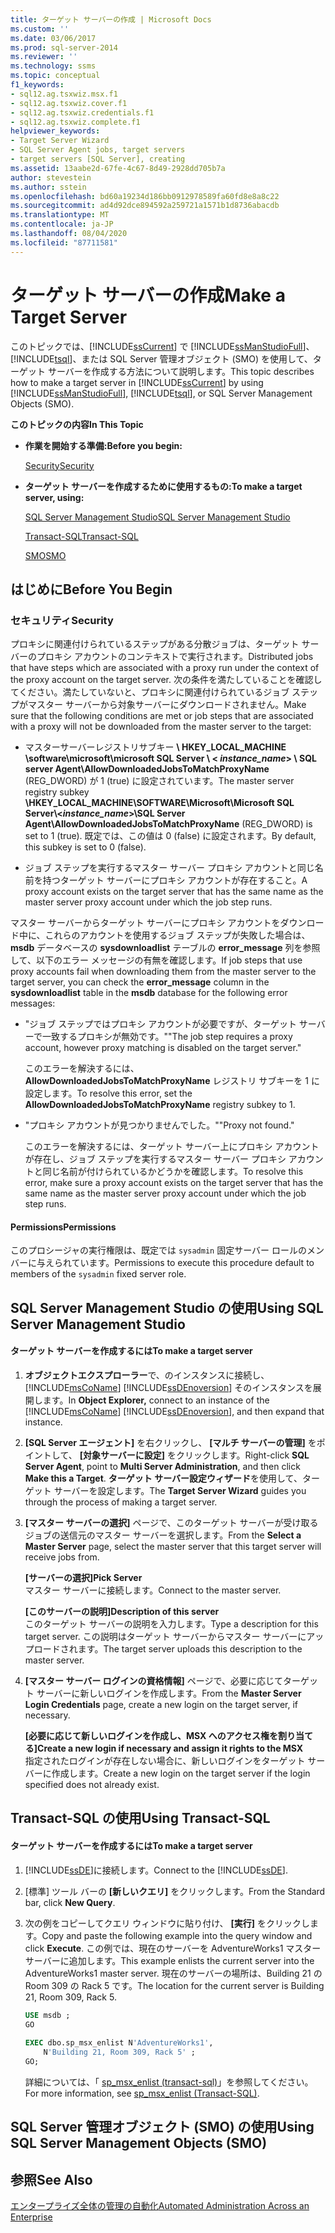 ```yaml
---
title: ターゲット サーバーの作成 | Microsoft Docs
ms.custom: ''
ms.date: 03/06/2017
ms.prod: sql-server-2014
ms.reviewer: ''
ms.technology: ssms
ms.topic: conceptual
f1_keywords:
- sql12.ag.tsxwiz.msx.f1
- sql12.ag.tsxwiz.cover.f1
- sql12.ag.tsxwiz.credentials.f1
- sql12.ag.tsxwiz.complete.f1
helpviewer_keywords:
- Target Server Wizard
- SQL Server Agent jobs, target servers
- target servers [SQL Server], creating
ms.assetid: 13aabe2d-67fe-4c67-8d49-2928dd705b7a
author: stevestein
ms.author: sstein
ms.openlocfilehash: bd60a19234d186bb0912978589fa60fd8e8a8c22
ms.sourcegitcommit: ad4d92dce894592a259721a1571b1d8736abacdb
ms.translationtype: MT
ms.contentlocale: ja-JP
ms.lasthandoff: 08/04/2020
ms.locfileid: "87711581"
---
```

# <a name="make-a-target-server"></a><span data-ttu-id="48733-102">ターゲット サーバーの作成</span><span class="sxs-lookup"><span data-stu-id="48733-102">Make a Target Server</span></span>
  <span data-ttu-id="48733-103">このトピックでは、[!INCLUDE[ssCurrent](../../includes/sscurrent-md.md)] で [!INCLUDE[ssManStudioFull](../../includes/ssmanstudiofull-md.md)]、[!INCLUDE[tsql](../../includes/tsql-md.md)]、または SQL Server 管理オブジェクト (SMO) を使用して、ターゲット サーバーを作成する方法について説明します。</span><span class="sxs-lookup"><span data-stu-id="48733-103">This topic describes how to make a target server in [!INCLUDE[ssCurrent](../../includes/sscurrent-md.md)] by using [!INCLUDE[ssManStudioFull](../../includes/ssmanstudiofull-md.md)], [!INCLUDE[tsql](../../includes/tsql-md.md)], or SQL Server Management Objects (SMO).</span></span>  
  
 <span data-ttu-id="48733-104">**このトピックの内容**</span><span class="sxs-lookup"><span data-stu-id="48733-104">**In This Topic**</span></span>  
  
-   <span data-ttu-id="48733-105">**作業を開始する準備:**</span><span class="sxs-lookup"><span data-stu-id="48733-105">**Before you begin:**</span></span>  
  
     [<span data-ttu-id="48733-106">Security</span><span class="sxs-lookup"><span data-stu-id="48733-106">Security</span></span>](#Security)  
  
-   <span data-ttu-id="48733-107">**ターゲット サーバーを作成するために使用するもの:**</span><span class="sxs-lookup"><span data-stu-id="48733-107">**To make a target server, using:**</span></span>  
  
     [<span data-ttu-id="48733-108">SQL Server Management Studio</span><span class="sxs-lookup"><span data-stu-id="48733-108">SQL Server Management Studio</span></span>](#SSMSProcedure)  
  
     [<span data-ttu-id="48733-109">Transact-SQL</span><span class="sxs-lookup"><span data-stu-id="48733-109">Transact-SQL</span></span>](#TsqlProcedure)  
  
     [<span data-ttu-id="48733-110">SMO</span><span class="sxs-lookup"><span data-stu-id="48733-110">SMO</span></span>](#PowerShellProcedure)  
  
##  <a name="before-you-begin"></a><a name="BeforeYouBegin"></a> <span data-ttu-id="48733-111">はじめに</span><span class="sxs-lookup"><span data-stu-id="48733-111">Before You Begin</span></span>  
  
###  <a name="security"></a><a name="Security"></a> <span data-ttu-id="48733-112">セキュリティ</span><span class="sxs-lookup"><span data-stu-id="48733-112">Security</span></span>  
 <span data-ttu-id="48733-113">プロキシに関連付けられているステップがある分散ジョブは、ターゲット サーバーのプロキシ アカウントのコンテキストで実行されます。</span><span class="sxs-lookup"><span data-stu-id="48733-113">Distributed jobs that have steps which are associated with a proxy run under the context of the proxy account on the target server.</span></span> <span data-ttu-id="48733-114">次の条件を満たしていることを確認してください。満たしていないと、プロキシに関連付けられているジョブ ステップがマスター サーバーから対象サーバーにダウンロードされません。</span><span class="sxs-lookup"><span data-stu-id="48733-114">Make sure that the following conditions are met or job steps that are associated with a proxy will not be downloaded from the master server to the target:</span></span>  
  
-   <span data-ttu-id="48733-115">マスターサーバーレジストリサブキー **\ HKEY_LOCAL_MACHINE \software\microsoft\microsoft SQL Server \\ < *instance_name*> \ SQL server Agent\AllowDownloadedJobsToMatchProxyName** (REG_DWORD) が 1 (true) に設定されています。</span><span class="sxs-lookup"><span data-stu-id="48733-115">The master server registry subkey **\HKEY_LOCAL_MACHINE\SOFTWARE\Microsoft\Microsoft SQL Server\\<*instance_name*>\SQL Server Agent\AllowDownloadedJobsToMatchProxyName** (REG_DWORD) is set to 1 (true).</span></span> <span data-ttu-id="48733-116">既定では、この値は 0 (false) に設定されます。</span><span class="sxs-lookup"><span data-stu-id="48733-116">By default, this subkey is set to 0 (false).</span></span>  
  
-   <span data-ttu-id="48733-117">ジョブ ステップを実行するマスター サーバー プロキシ アカウントと同じ名前を持つターゲット サーバーにプロキシ アカウントが存在すること。</span><span class="sxs-lookup"><span data-stu-id="48733-117">A proxy account exists on the target server that has the same name as the master server proxy account under which the job step runs.</span></span>  
  
 <span data-ttu-id="48733-118">マスター サーバーからターゲット サーバーにプロキシ アカウントをダウンロード中に、これらのアカウントを使用するジョブ ステップが失敗した場合は、**msdb** データベースの **sysdownloadlist** テーブルの **error_message** 列を参照して、以下のエラー メッセージの有無を確認します。</span><span class="sxs-lookup"><span data-stu-id="48733-118">If job steps that use proxy accounts fail when downloading them from the master server to the target server, you can check the **error_message** column in the **sysdownloadlist** table in the **msdb** database for the following error messages:</span></span>  
  
-   <span data-ttu-id="48733-119">"ジョブ ステップではプロキシ アカウントが必要ですが、ターゲット サーバーで一致するプロキシが無効です。"</span><span class="sxs-lookup"><span data-stu-id="48733-119">"The job step requires a proxy account, however proxy matching is disabled on the target server."</span></span>  
  
     <span data-ttu-id="48733-120">このエラーを解決するには、 **AllowDownloadedJobsToMatchProxyName** レジストリ サブキーを 1 に設定します。</span><span class="sxs-lookup"><span data-stu-id="48733-120">To resolve this error, set the **AllowDownloadedJobsToMatchProxyName** registry subkey to 1.</span></span>  
  
-   <span data-ttu-id="48733-121">"プロキシ アカウントが見つかりませんでした。"</span><span class="sxs-lookup"><span data-stu-id="48733-121">"Proxy not found."</span></span>  
  
     <span data-ttu-id="48733-122">このエラーを解決するには、ターゲット サーバー上にプロキシ アカウントが存在し、ジョブ ステップを実行するマスター サーバー プロキシ アカウントと同じ名前が付けられているかどうかを確認します。</span><span class="sxs-lookup"><span data-stu-id="48733-122">To resolve this error, make sure a proxy account exists on the target server that has the same name as the master server proxy account under which the job step runs.</span></span>  
  
####  <a name="permissions"></a><a name="Permissions"></a> <span data-ttu-id="48733-123">Permissions</span><span class="sxs-lookup"><span data-stu-id="48733-123">Permissions</span></span>  
 <span data-ttu-id="48733-124">このプロシージャの実行権限は、既定では `sysadmin` 固定サーバー ロールのメンバーに与えられています。</span><span class="sxs-lookup"><span data-stu-id="48733-124">Permissions to execute this procedure default to members of the `sysadmin` fixed server role.</span></span>  
  
##  <a name="using-sql-server-management-studio"></a><a name="SSMSProcedure"></a> <span data-ttu-id="48733-125">SQL Server Management Studio の使用</span><span class="sxs-lookup"><span data-stu-id="48733-125">Using SQL Server Management Studio</span></span>  
  
#### <a name="to-make-a-target-server"></a><span data-ttu-id="48733-126">ターゲット サーバーを作成するには</span><span class="sxs-lookup"><span data-stu-id="48733-126">To make a target server</span></span>  
  
1.  <span data-ttu-id="48733-127">**オブジェクトエクスプローラー**で、のインスタンスに接続し、 [!INCLUDE[msCoName](../../includes/msconame-md.md)] [!INCLUDE[ssDEnoversion](../../includes/ssdenoversion-md.md)] そのインスタンスを展開します。</span><span class="sxs-lookup"><span data-stu-id="48733-127">In **Object Explorer,** connect to an instance of the [!INCLUDE[msCoName](../../includes/msconame-md.md)] [!INCLUDE[ssDEnoversion](../../includes/ssdenoversion-md.md)], and then expand that instance.</span></span>  
  
2.  <span data-ttu-id="48733-128">**[SQL Server エージェント]** を右クリックし、 **[マルチ サーバーの管理]** をポイントして、 **[対象サーバーに設定]** をクリックします。</span><span class="sxs-lookup"><span data-stu-id="48733-128">Right-click **SQL Server Agent**, point to **Multi Server Administration**, and then click **Make this a Target**.</span></span> <span data-ttu-id="48733-129">**ターゲット サーバー設定ウィザード**を使用して、ターゲット サーバーを設定します。</span><span class="sxs-lookup"><span data-stu-id="48733-129">The **Target Server Wizard** guides you through the process of making a target server.</span></span>  
  
3.  <span data-ttu-id="48733-130">**[マスター サーバーの選択]** ページで、このターゲット サーバーが受け取るジョブの送信元のマスター サーバーを選択します。</span><span class="sxs-lookup"><span data-stu-id="48733-130">From the **Select a Master Server** page, select the master server that this target server will receive jobs from.</span></span>  
  
     <span data-ttu-id="48733-131">**[サーバーの選択]**</span><span class="sxs-lookup"><span data-stu-id="48733-131">**Pick Server**</span></span>  
     <span data-ttu-id="48733-132">マスター サーバーに接続します。</span><span class="sxs-lookup"><span data-stu-id="48733-132">Connect to the master server.</span></span>  
  
     <span data-ttu-id="48733-133">**[このサーバーの説明]**</span><span class="sxs-lookup"><span data-stu-id="48733-133">**Description of this server**</span></span>  
     <span data-ttu-id="48733-134">このターゲット サーバーの説明を入力します。</span><span class="sxs-lookup"><span data-stu-id="48733-134">Type a description for this target server.</span></span> <span data-ttu-id="48733-135">この説明はターゲット サーバーからマスター サーバーにアップロードされます。</span><span class="sxs-lookup"><span data-stu-id="48733-135">The target server uploads this description to the master server.</span></span>  
  
4.  <span data-ttu-id="48733-136">**[マスター サーバー ログインの資格情報]** ページで、必要に応じてターゲット サーバーに新しいログインを作成します。</span><span class="sxs-lookup"><span data-stu-id="48733-136">From the **Master Server Login Credentials** page, create a new login on the target server, if necessary.</span></span>  
  
     <span data-ttu-id="48733-137">**[必要に応じて新しいログインを作成し、MSX へのアクセス権を割り当てる]**</span><span class="sxs-lookup"><span data-stu-id="48733-137">**Create a new login if necessary and assign it rights to the MSX**</span></span>  
     <span data-ttu-id="48733-138">指定されたログインが存在しない場合に、新しいログインをターゲット サーバーに作成します。</span><span class="sxs-lookup"><span data-stu-id="48733-138">Create a new login on the target server if the login specified does not already exist.</span></span>  
  
##  <a name="using-transact-sql"></a><a name="TsqlProcedure"></a> <span data-ttu-id="48733-139">Transact-SQL の使用</span><span class="sxs-lookup"><span data-stu-id="48733-139">Using Transact-SQL</span></span>  
  
#### <a name="to-make-a-target-server"></a><span data-ttu-id="48733-140">ターゲット サーバーを作成するには</span><span class="sxs-lookup"><span data-stu-id="48733-140">To make a target server</span></span>  
  
1.  <span data-ttu-id="48733-141">[!INCLUDE[ssDE](../../includes/ssde-md.md)]に接続します。</span><span class="sxs-lookup"><span data-stu-id="48733-141">Connect to the [!INCLUDE[ssDE](../../includes/ssde-md.md)].</span></span>  
  
2.  <span data-ttu-id="48733-142">[標準] ツール バーの **[新しいクエリ]** をクリックします。</span><span class="sxs-lookup"><span data-stu-id="48733-142">From the Standard bar, click **New Query**.</span></span>  
  
3.  <span data-ttu-id="48733-143">次の例をコピーしてクエリ ウィンドウに貼り付け、 **[実行]** をクリックします。</span><span class="sxs-lookup"><span data-stu-id="48733-143">Copy and paste the following example into the query window and click **Execute**.</span></span> <span data-ttu-id="48733-144">この例では、現在のサーバーを AdventureWorks1 マスター サーバーに追加します。</span><span class="sxs-lookup"><span data-stu-id="48733-144">This example enlists the current server into the AdventureWorks1 master server.</span></span> <span data-ttu-id="48733-145">現在のサーバーの場所は、Building 21 の Room 309 の Rack 5 です。</span><span class="sxs-lookup"><span data-stu-id="48733-145">The location for the current server is Building 21, Room 309, Rack 5.</span></span>  
  
    ```sql
    USE msdb ;  
    GO  
  
    EXEC dbo.sp_msx_enlist N'AdventureWorks1',   
        N'Building 21, Room 309, Rack 5' ;   
    GO;  
    ```  
  
     <span data-ttu-id="48733-146">詳細については、「 [sp_msx_enlist &#40;transact-sql&#41;](/sql/relational-databases/system-stored-procedures/sp-msx-enlist-transact-sql)」を参照してください。</span><span class="sxs-lookup"><span data-stu-id="48733-146">For more information, see [sp_msx_enlist &#40;Transact-SQL&#41;](/sql/relational-databases/system-stored-procedures/sp-msx-enlist-transact-sql).</span></span>  
  
##  <a name="using-sql-server-management-objects-smo"></a><a name="PowerShellProcedure"></a><span data-ttu-id="48733-147">SQL Server 管理オブジェクト (SMO) の使用</span><span class="sxs-lookup"><span data-stu-id="48733-147">Using SQL Server Management Objects (SMO)</span></span>  
  
## <a name="see-also"></a><span data-ttu-id="48733-148">参照</span><span class="sxs-lookup"><span data-stu-id="48733-148">See Also</span></span>  
 [<span data-ttu-id="48733-149">エンタープライズ全体の管理の自動化</span><span class="sxs-lookup"><span data-stu-id="48733-149">Automated Administration Across an Enterprise</span></span>](automated-administration-across-an-enterprise.md)  

